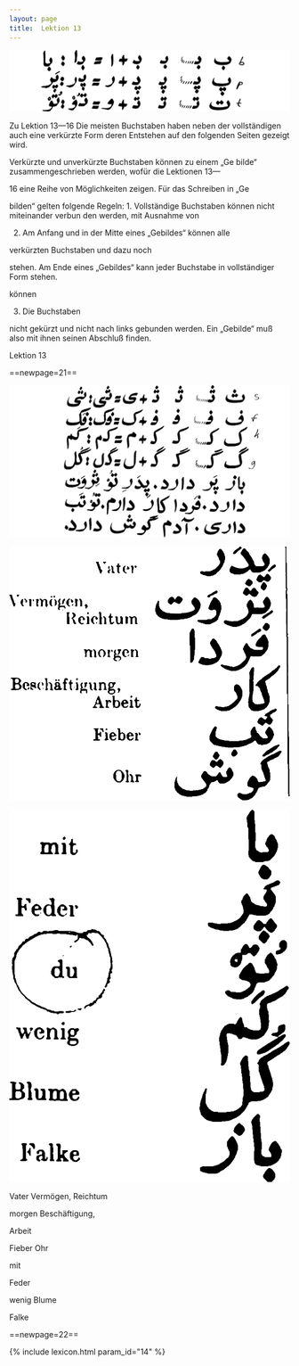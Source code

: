 ```yaml
---
layout: page
title:  Lektion 13
---
```



![image](/assets/s/023.png-19.png)

Zu Lektion 13—16 Die meisten Buchstaben haben neben der vollständigen
auch eine verkürzte Form deren Entstehen auf den folgenden Seiten
gezeigt wird.

Verkürzte und unverkürzte Buchstaben können zu einem „Ge­ bilde“
zusammengeschrieben werden, wofür die Lektionen 13—

16 eine Reihe von Möglichkeiten zeigen. Für das Schreiben in „Ge­

bilden“ gelten folgende Regeln: 1. Vollständige Buchstaben können nicht
miteinander verbun­ den werden, mit Ausnahme von

2. Am Anfang und in der Mitte eines „Gebildes“ können alle

verkürzten Buchstaben und dazu noch

stehen. Am Ende eines „Gebildes“ kann jeder Buchstabe in vollständiger
Form stehen.

können

3. Die Buchstaben

nicht gekürzt und nicht nach links gebunden werden. Ein „Gebilde“ muß
also mit ihnen seinen Abschluß finden.

Lektion 13





==newpage=21==

![image](/assets/s/024.png-02.png)

![image](/assets/s/2col/024.png-06_1L.png)

![image](/assets/s/2col/024.png-06_2R.png)

Vater Vermögen, Reichtum

morgen Beschäftigung,

Arbeit

Fieber Ohr



mit

Feder

wenig Blume

Falke



==newpage=22==


{% include lexicon.html param_id="14" %}
